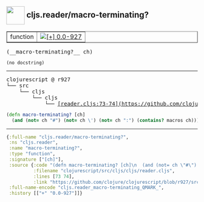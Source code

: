 ## <img width="48px" valign="middle" src="http://i.imgur.com/Hi20huC.png"> cljs.reader/macro-terminating?

 <table border="1">
<tr>
<td>function</td>
<td><a href="https://github.com/cljsinfo/api-refs/tree/0.0-927"><img valign="middle" alt="[+] 0.0-927" src="https://img.shields.io/badge/+-0.0--927-lightgrey.svg"></a> </td>
</tr>
</table>

 <samp>
(__macro-terminating?__ ch)<br>
</samp>

```
(no docstring)
```

---

 <pre>
clojurescript @ r927
└── src
    └── cljs
        └── cljs
            └── <ins>[reader.cljs:73-74](https://github.com/clojure/clojurescript/blob/r927/src/cljs/cljs/reader.cljs#L73-L74)</ins>
</pre>

```clj
(defn macro-terminating? [ch]
  (and (not= ch "#") (not= ch \') (not= ch ":") (contains? macros ch)))
```


---

```clj
{:full-name "cljs.reader/macro-terminating?",
 :ns "cljs.reader",
 :name "macro-terminating?",
 :type "function",
 :signature ["[ch]"],
 :source {:code "(defn macro-terminating? [ch]\n  (and (not= ch \"#\") (not= ch \\') (not= ch \":\") (contains? macros ch)))",
          :filename "clojurescript/src/cljs/cljs/reader.cljs",
          :lines [73 74],
          :link "https://github.com/clojure/clojurescript/blob/r927/src/cljs/cljs/reader.cljs#L73-L74"},
 :full-name-encode "cljs.reader_macro-terminating_QMARK_",
 :history [["+" "0.0-927"]]}

```
